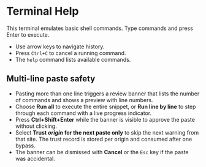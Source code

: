 # Terminal Help

This terminal emulates basic shell commands. Type commands and press Enter to execute.

- Use arrow keys to navigate history.
- Press `Ctrl+C` to cancel a running command.
- The `help` command lists available commands.

## Multi-line paste safety

- Pasting more than one line triggers a review banner that lists the number of commands and shows a preview with line numbers.
- Choose **Run all** to execute the entire snippet, or **Run line by line** to step through each command with a live progress indicator.
- Press **Ctrl+Shift+Enter** while the banner is visible to approve the paste without clicking.
- Select **Trust _origin_ for the next paste only** to skip the next warning from that site. The trust record is stored per origin and consumed after one bypass.
- The banner can be dismissed with **Cancel** or the `Esc` key if the paste was accidental.
